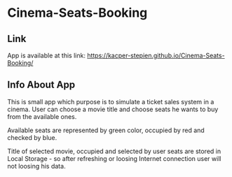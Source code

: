 # Cinema-Seats-Booking

## Link
App is available at this link: https://kacper-stepien.github.io/Cinema-Seats-Booking/

## Info About App
This is small app which purpose is to simulate a ticket sales system in a cinema. User can choose a movie title and choose seats he wants to buy from the available ones.

Available seats are represented by green color, occupied by red and checked by blue. 

Title of selected movie, occupied and selected by user seats are stored in Local Storage - so after refreshing or loosing Internet connection user will not loosing his data.
